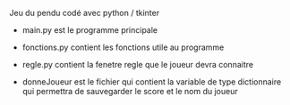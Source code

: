 Jeu du pendu codé avec python / tkinter

- main.py est le programme principale

- fonctions.py contient les fonctions utile au programme

- regle.py contient la fenetre regle que le joueur devra connaitre

- donneJoueur est le fichier qui contient la variable de type dictionnaire qui permettra de sauvegarder le score et le nom du joueur
